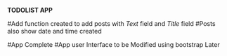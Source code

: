 **TODOLIST APP**


#Add function created to add posts with *Text* field and *Title* field
#Posts also show date and time created 

#App Complete 
#App user Interface to be Modified using bootstrap Later


